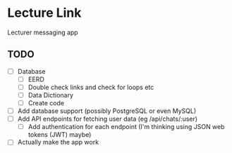 # Lecture Link
Lecturer messaging app

## TODO
- [ ] Database
  - [ ] EERD
  - [ ] Double check links and check for loops etc
  - [ ] Data Dictionary
  - [ ] Create code
- [ ] Add database support (possibly PostgreSQL or even MySQL)
- [ ] Add API endpoints for fetching user data (eg /api/chats/:user)
  - [ ] Add authentication for each endpoint (I'm thinking using JSON web tokens (JWT) maybe)
- [ ] Actually make the app work
